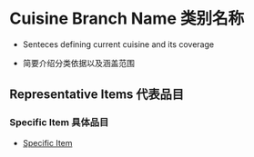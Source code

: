 # Cuisine Branch Name 类别名称

- Senteces defining current cuisine and its coverage

- 简要介绍分类依据以及涵盖范围

## Representative Items 代表品目

### Specific Item 具体品目

- [Specific Item](Template_PixCuisineBranch/Template_item.jpg)
